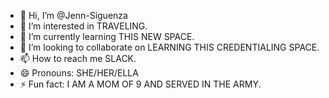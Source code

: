 - 👋 Hi, I’m @Jenn-Siguenza
- 👀 I’m interested in TRAVELING.
- 🌱 I’m currently learning THIS NEW SPACE.
- 💞️ I’m looking to collaborate on LEARNING THIS CREDENTIALING SPACE.
- 📫 How to reach me SLACK.
- 😄 Pronouns: SHE/HER/ELLA
- ⚡ Fun fact: I AM A MOM OF 9 AND SERVED IN THE ARMY.

<!---
Jenn-Siguenza/Jenn-Siguenza is a ✨ special ✨ repository because its `README.md` (this file) appears on your GitHub profile.
You can click the Preview link to take a look at your changes.
--->
